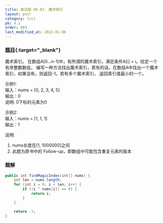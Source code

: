 ```yaml
---
title: 面试题 08.03. 魔术索引
layout: post
category: lcci
pk: 4.1
order: 803
last_modified_at: 2022-01-06
---
```


### [题目](https://leetcode.cn/magic-index-lcci/){:target="_blank"}

魔术索引。 在数组A[0...n-1]中，有所谓的魔术索引，满足条件A[i] = i。给定一个有序整数数组，
编写一种方法找出魔术索引，若有的话，在数组A中找出一个魔术索引，如果没有，则返回-1。若有多个魔术索引，
返回索引值最小的一个。

示例1:  
输入：nums = [0, 2, 3, 4, 5]  
输出：0  
说明: 0下标的元素为0

示例2:  
输入：nums = [1, 1, 1]  
输出：1

说明:
1. nums长度在[1, 1000000]之间
2. 此题为原书中的 Follow-up，即数组中可能包含重复元素的版本

### 题解

```java
public int findMagicIndex(int[] nums) {
    int len = nums.length;
    for (int i = 0; i < len; i++) {
        if ((i ^ nums[i]) == 0) {
            return i;
        }
    }

    return -1;
}
```